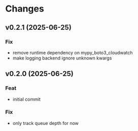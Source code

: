 # Changes

## v0.2.1 (2025-06-25)

### Fix

- remove runtime dependency on mypy_boto3_cloudwatch
- make logging backend ignore unknown kwargs

## v0.2.0 (2025-06-25)

### Feat

- initial commit

### Fix

- only track queue depth for now
